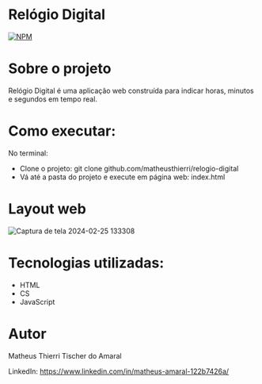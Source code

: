 # Relógio Digital
[![NPM](https://img.shields.io/npm/l/react)](https://github.com/MatheusThierri/relogio-digital/blob/main/LICENSE)

# Sobre o projeto

Relógio Digital é uma aplicação web construída para indicar horas, minutos e segundos em tempo real.

# Como executar:
No terminal:
 - Clone o projeto: git clone github.com/matheusthierri/relogio-digital
 - Vá até a pasta do projeto e execute em página web: index.html

# Layout web
![Captura de tela 2024-02-25 133308](https://github.com/MatheusThierri/TesteTB/assets/51425198/e15ae710-5a95-4abc-951e-7e9dc6d5adbc)

# Tecnologias utilizadas:
 - HTML
 - CS
 - JavaScript

# Autor
Matheus Thierri Tischer do Amaral

LinkedIn: https://www.linkedin.com/in/matheus-amaral-122b7426a/
